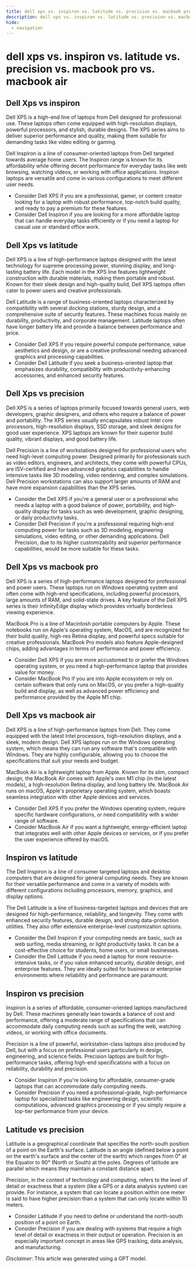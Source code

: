 ```yaml
---
title: dell xps vs. inspiron vs. latitude vs. precision vs. macbook pro vs. macbook air
description: dell xps vs. inspiron vs. latitude vs. precision vs. macbook pro vs. macbook air
hide:
  - navigation
---
```

# dell xps vs. inspiron vs. latitude vs. precision vs. macbook pro vs. macbook air

## Dell Xps vs inspiron
Dell XPS is a high-end line of laptops from Dell designed for professional use. These laptops often come equipped with high-resolution displays, powerful processors, and stylish, durable designs. The XPS series aims to deliver superior performance and quality, making them suitable for demanding tasks like video editing or gaming.

Dell Inspiron is a line of consumer-oriented laptops from Dell targeted towards average home users. The Inspiron range is known for its affordability while offering decent performance for everyday tasks like web browsing, watching videos, or working with office applications. Inspiron laptops are versatile and come in various configurations to meet different user needs.

- Consider Dell XPS if you are a professional, gamer, or content creator looking for a laptop with robust performance, top-notch build quality, and ready to pay a premium for these features.
- Consider Dell Inspiron if you are looking for a more affordable laptop that can handle everyday tasks efficiently or if you need a laptop for casual use or standard office work.

## Dell Xps vs latitude
Dell XPS is a line of high-performance laptops designed with the latest technology for supreme processing power, stunning display, and long-lasting battery life. Each model in the XPS line features lightweight construction with durable materials, making them portable and robust. Known for their sleek design and high-quality build, Dell XPS laptops often cater to power users and creative professionals.

Dell Latitude is a range of business-oriented laptops characterized by compatibility with several docking stations, sturdy design, and a comprehensive suite of security features. These machines focus mainly on durability, productivity, and corporate management. Latitude laptops often have longer battery life and provide a balance between performance and price.

- Consider Dell XPS if you require powerful compute performance, value aesthetics and design, or are a creative professional needing advanced graphics and processing capabilities.
- Consider Dell Latitude if you seek a business-oriented laptop that emphasizes durability, compatibility with productivity-enhancing accessories, and enhanced security features.

## Dell Xps vs precision
Dell XPS is a series of laptops primarily focused towards general users, web developers, graphic designers, and others who require a balance of power and portability. The XPS series usually encapsulates robust Intel core processors, high-resolution displays, SSD storage, and sleek designs for good user experience. XPS laptops are known for their superior build quality, vibrant displays, and good battery life.

Dell Precision is a line of workstations designed for professional users who need high-level computing power. Designed primarily for professionals such as video editors, engineers, and architects, they come with powerful CPUs, are ISV-certified and have advanced graphics capabilities to handle intensive tasks like 3D modeling, video rendering, and complex simulations. Dell Precision workstations can also support larger amounts of RAM and have more expansion capabilities than the XPS series.

- Consider the Dell XPS if you're a general user or a professional who needs a laptop with a good balance of power, portability, and high-quality display for tasks such as web development, graphic designing, or daily productivity tasks. 
- Consider Dell Precision if you're a professional requiring high-end computing power for tasks such as 3D modeling, engineering simulations, video editing, or other demanding applications. Dell Precision, due to its higher customizability and superior performance capabilities, would be more suitable for these tasks.

## Dell Xps vs macbook pro
Dell XPS is a series of high-performance laptops designed for professional and power users. These laptops run on Windows operating system and often come with high-end specifications, including powerful processors, large amounts of RAM, and solid-state drives. A key feature of the Dell XPS series is their InfinityEdge display which provides virtually borderless viewing experience. 

MacBook Pro is a line of Macintosh portable computers by Apple. These notebooks run on Apple's operating system, MacOS, and are recognized for their build quality, high-res Retina display, and powerful specs suitable for creative professionals. MacBook Pro models also feature Apple-designed chips, adding advantages in terms of performance and power efficiency. 

- Consider Dell XPS if you are more accustomed to or prefer the Windows operating system, or you need a high-performance laptop that provides value for money.
- Consider MacBook Pro if you are into Apple ecosystem or rely on certain software that only runs on MacOS, or you prefer a high-quality build and display, as well as advanced power efficiency and performance provided by the Apple M1 chip.

## Dell Xps vs macbook air
Dell XPS is a line of high-performance laptops from Dell. They come equipped with the latest Intel processors, high-resolution displays, and a sleek, modern design. Dell XPS laptops run on the Windows operating system, which means they can run any software that's compatible with Windows. They are highly configurable, allowing you to choose the specifications that suit your needs and budget.

MacBook Air is a lightweight laptop from Apple. Known for its slim, compact design, the MacBook Air comes with Apple's own M1 chip (in the latest models), a high-resolution Retina display, and long battery life. MacBook Air runs on macOS, Apple's proprietary operating system, which boasts seamless integration with other Apple devices and services. 

- Consider Dell XPS if you prefer the Windows operating system, require specific hardware configurations, or need compatibility with a wider range of software.
- Consider MacBook Air if you want a lightweight, energy-efficient laptop that integrates well with other Apple devices or services, or if you prefer the user experience offered by macOS.

## Inspiron vs latitude
The Dell Inspiron is a line of consumer targeted laptops and desktop computers that are designed for general computing needs. They are known for their versatile performance and come in a variety of models with different configurations including processors, memory, graphics, and display options.

The Dell Latitude is a line of business-targeted laptops and devices that are designed for high-performance, reliability, and longevity. They come with enhanced security features, durable design, and strong data-protection utilities. They also offer extensive enterprise-level customization options.

- Consider the Dell Inspiron if your computing needs are basic, such as web surfing, media streaming, or light productivity tasks. It can be a cost-effective choice for students, home users, or small businesses.
- Consider the Dell Latitude if you need a laptop for more resource-intensive tasks, or if you value enhanced security, durable design, and enterprise features. They are ideally suited for business or enterprise environments where reliability and performance are paramount.

## Inspiron vs precision
Inspiron is a series of affordable, consumer-oriented laptops manufactured by Dell. These machines generally lean towards a balance of cost and performance, offering a moderate range of specifications that can accommodate daily computing needs such as surfing the web, watching videos, or working with office documents.

Precision is a line of powerful, workstation-class laptops also produced by Dell, but with a focus on professional users particularly in design, engineering, and science fields. Precision laptops are built for high-performance tasks, offering high-end specifications with a focus on reliability, durability and precision.

- Consider Inspiron if you're looking for affordable, consumer-grade laptops that can accommodate daily computing needs. 
- Consider Precision if you need a professional-grade, high-performance laptop for specialized tasks like engineering design, scientific computations, advanced graphics processing or if you simply require a top-tier performance from your device.

## Latitude vs precision
Latitude is a geographical coordinate that specifies the north-south position of a point on the Earth's surface. Latitude is an angle (defined below a point on the earth's surface and the center of the earth) which ranges from 0° at the Equator to 90° (North or South) at the poles. Degrees of latitude are parallel which means they maintain a constant distance apart. 

Precision, in the context of technology and computing, refers to the level of detail or exactness that a system (like a GPS or a data analysis system) can provide. For instance, a system that can locate a position within one meter is said to have higher precision than a system that can only locate within 10 meters.

- Consider Latitude if you need to define or understand the north-south position of a point on Earth.
- Consider Precision if you are dealing with systems that require a high level of detail or exactness in their output or operation. Precision is an especially important concept in areas like GPS tracking, data analysis, and manufacturing.


*Disclaimer*: This article was generated using a GPT model.
